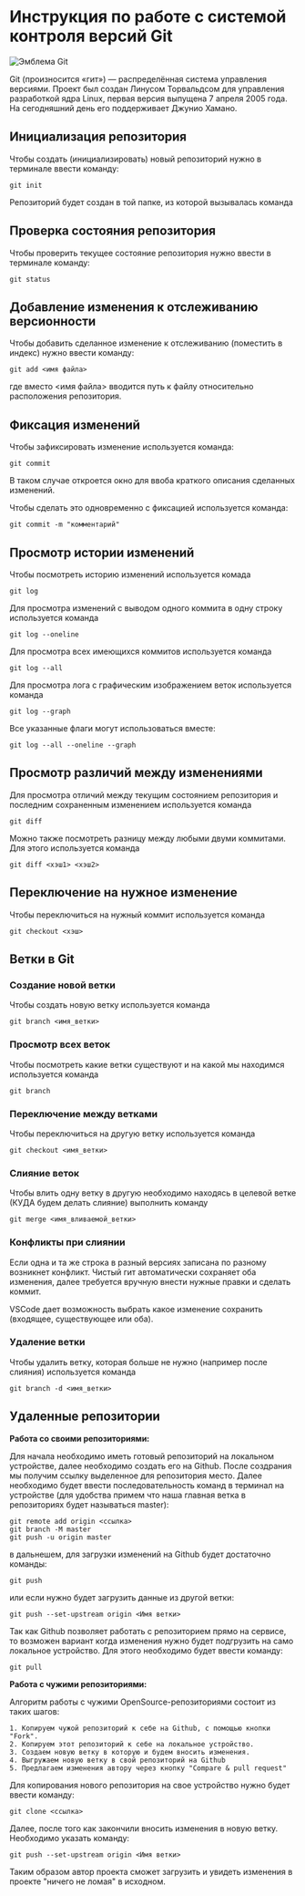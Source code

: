 # **Инструкция по работе с системой контроля версий Git**

![Эмблема Git](git.jpg)

Git (произносится «гит») — распределённая система управления версиями. Проект был создан Линусом Торвальдсом для управления разработкой ядра Linux, первая версия выпущена 7 апреля 2005 года. На сегодняшний день его поддерживает Джунио Хамано.

## Инициализация репозитория

Чтобы создать (инициализировать) новый репозиторий нужно в терминале ввести команду:

    git init

Репозиторий будет создан в той папке, из которой вызывалась команда

## Проверка состояния репозитория

Чтобы проверить текущее состояние репозитория нужно ввести в терминале команду:

    git status

## Добавление изменения к отслеживанию версионности

Чтобы добавить сделанное изменение к отслеживанию (поместить в индекс) нужно ввести команду:

    git add <имя файла>

где вместо <имя файла> вводится путь к файлу относительно расположения репозитория.

## Фиксация изменений

Чтобы зафиксировать изменение используется команда:

    git commit

В таком случае откроется окно для ввоба краткого описания сделанных изменений.

Чтобы сделать это одновременно с фиксацией используется команда:

    git commit -m "комментарий"

## Просмотр истории изменений

Чтобы посмотреть историю изменений используется комада

    git log

Для просмотра изменений с выводом одного коммита в одну строку используется команда

    git log --oneline

Для просмотра всех имеющихся коммитов используется команда

    git log --all

Для просмотра лога с графическим изображением веток используется команда

    git log --graph

Все указанные флаги могут использоваться вместе:

    git log --all --oneline --graph

## Просмотр различий между изменениями

Для просмотра отличий между текущим состоянием репозитория и последним сохраненным изменением используется команда

    git diff

Можно также посмотреть разницу между любыми двуми коммитами. Для этого используется команда

    git diff <хэш1> <хэш2>

## Переключение на нужное изменение

Чтобы переключиться на нужный коммит используется команда

    git checkout <хэш>

## Ветки в Git

### Создание новой ветки

Чтобы создать новую ветку используется команда

    git branch <имя_ветки>

### Просмотр всех веток

Чтобы посмотреть какие ветки существуют и на какой мы находимся используется команда

    git branch

### Переключение между ветками

Чтобы переключиться на другую ветку используется команда

    git checkout <имя_ветки>

### Слияние веток

Чтобы влить одну ветку в другую необходимо находясь в целевой ветке (КУДА будем делать слияние) выполнить команду

    git merge <имя_вливаемой_ветки>

### Конфликты при слиянии

Если одна и та же строка в разный версиях записана по разному возникнет конфликт.
Чистый гит автоматически сохраняет оба изменения, далее требуется вручную внести нужные правки и сделать коммит.

VSСode дает возможность выбрать какое изменение сохранить (входящее, существующее или оба).

### Удаление ветки

Чтобы удалить ветку, которая больше не нужно (например после слияния) используется команда

    git branch -d <имя_ветки>

## Удаленные репозитории

**Работа со своими репозиториями:**

Для начала необходимо иметь готовый репозиторий на локальном устройстве, далее необходимо создать его на Github. После создрания мы получим ссылку выделенное для репозитория место. Далее необходимо будет ввести последовательность команд в терминал на устройстве (для удобства примем что наша главная ветка в репозиториях будет называться master):

    git remote add origin <ссылка>
    git branch -M master
    git push -u origin master

в дальнешем, для загрузки изменений на Github будет достаточно команды:

    git push

или если нужно будет загрузить данные из другой ветки:

    git push --set-upstream origin <Имя ветки>

Так как Github позволяет работать с репозиторием прямо на сервисе, то возможен вариант когда изменения нужно будет подгрузить на само локальное устройство. Для этого необходимо будет ввести команду:

    git pull


**Работа с чужими репозиториями:**

Алгоритм работы с чужими OpenSource-репозиториями состоит из таких шагов:

    1. Копируем чужой репозиторий к себе на Github, с помощью кнопки "Fork".
    2. Копируем этот репозиторий к себе на локальное устройство.
    3. Создаем новую ветку в которую и будем вносить изменения.
    4. Выгружаем новую ветку в свой репозиторий на Github
    5. Предлагаем изменения автору через кнопку "Compare & pull request"

Для копирования нового репозитория на свое устройство нужно будет ввести команду:

    git clone <ссылка>

Далее, после того как закончили вносить изменения в новую ветку. Необходимо указать команду:

    git push --set-upstream origin <Имя ветки>

Таким образом автор проекта сможет загрузить и увидеть изменения в проекте "ничего не ломая" в исходном.